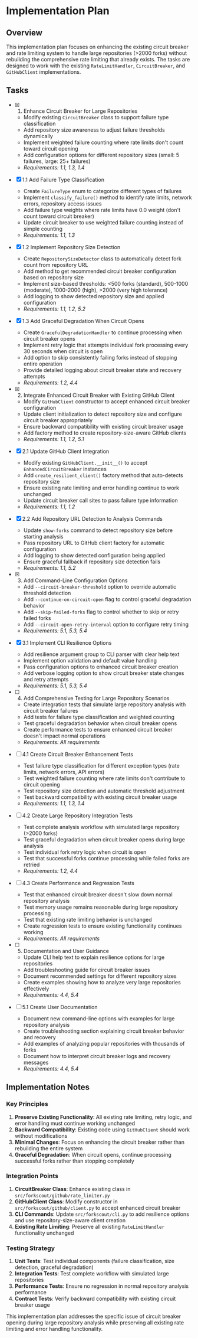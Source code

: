 # Implementation Plan

## Overview

This implementation plan focuses on enhancing the existing circuit breaker and rate limiting system to handle large repositories (>2000 forks) without rebuilding the comprehensive rate limiting that already exists. The tasks are designed to work with the existing `RateLimitHandler`, `CircuitBreaker`, and `GitHubClient` implementations.

## Tasks

- [x] 1. Enhance Circuit Breaker for Large Repositories
  - Modify existing `CircuitBreaker` class to support failure type classification
  - Add repository size awareness to adjust failure thresholds dynamically
  - Implement weighted failure counting where rate limits don't count toward circuit opening
  - Add configuration options for different repository sizes (small: 5 failures, large: 25+ failures)
  - _Requirements: 1.1, 1.3, 1.4_

- [x] 1.1 Add Failure Type Classification
  - Create `FailureType` enum to categorize different types of failures
  - Implement `classify_failure()` method to identify rate limits, network errors, repository access issues
  - Add failure type weights where rate limits have 0.0 weight (don't count toward circuit breaker)
  - Update circuit breaker to use weighted failure counting instead of simple counting
  - _Requirements: 1.1, 1.3_

- [x] 1.2 Implement Repository Size Detection
  - Create `RepositorySizeDetector` class to automatically detect fork count from repository URL
  - Add method to get recommended circuit breaker configuration based on repository size
  - Implement size-based thresholds: <500 forks (standard), 500-1000 (moderate), 1000-2000 (high), >2000 (very high tolerance)
  - Add logging to show detected repository size and applied configuration
  - _Requirements: 1.1, 1.2, 5.2_

- [x] 1.3 Add Graceful Degradation When Circuit Opens
  - Create `GracefulDegradationHandler` to continue processing when circuit breaker opens
  - Implement retry logic that attempts individual fork processing every 30 seconds when circuit is open
  - Add option to skip consistently failing forks instead of stopping entire operation
  - Provide detailed logging about circuit breaker state and recovery attempts
  - _Requirements: 1.2, 4.4_

- [x] 2. Integrate Enhanced Circuit Breaker with Existing GitHub Client
  - Modify `GitHubClient` constructor to accept enhanced circuit breaker configuration
  - Update client initialization to detect repository size and configure circuit breaker appropriately
  - Ensure backward compatibility with existing circuit breaker usage
  - Add factory method to create repository-size-aware GitHub clients
  - _Requirements: 1.1, 1.2, 5.1_

- [x] 2.1 Update GitHub Client Integration
  - Modify existing `GitHubClient.__init__()` to accept `EnhancedCircuitBreaker` instances
  - Add `create_resilient_client()` factory method that auto-detects repository size
  - Ensure existing rate limiting and error handling continue to work unchanged
  - Update circuit breaker call sites to pass failure type information
  - _Requirements: 1.1, 1.2_

- [x] 2.2 Add Repository URL Detection to Analysis Commands
  - Update `show-forks` command to detect repository size before starting analysis
  - Pass repository URL to GitHub client factory for automatic configuration
  - Add logging to show detected configuration being applied
  - Ensure graceful fallback if repository size detection fails
  - _Requirements: 1.1, 5.2_

- [x] 3. Add Command-Line Configuration Options
  - Add `--circuit-breaker-threshold` option to override automatic threshold detection
  - Add `--continue-on-circuit-open` flag to control graceful degradation behavior
  - Add `--skip-failed-forks` flag to control whether to skip or retry failed forks
  - Add `--circuit-open-retry-interval` option to configure retry timing
  - _Requirements: 5.1, 5.3, 5.4_

- [x] 3.1 Implement CLI Resilience Options
  - Add resilience argument group to CLI parser with clear help text
  - Implement option validation and default value handling
  - Pass configuration options to enhanced circuit breaker creation
  - Add verbose logging option to show circuit breaker state changes and retry attempts
  - _Requirements: 5.1, 5.3, 5.4_

- [ ] 4. Add Comprehensive Testing for Large Repository Scenarios
  - Create integration tests that simulate large repository analysis with circuit breaker failures
  - Add tests for failure type classification and weighted counting
  - Test graceful degradation behavior when circuit breaker opens
  - Create performance tests to ensure enhanced circuit breaker doesn't impact normal operations
  - _Requirements: All requirements_

- [ ] 4.1 Create Circuit Breaker Enhancement Tests
  - Test failure type classification for different exception types (rate limits, network errors, API errors)
  - Test weighted failure counting where rate limits don't contribute to circuit opening
  - Test repository size detection and automatic threshold adjustment
  - Test backward compatibility with existing circuit breaker usage
  - _Requirements: 1.1, 1.3, 1.4_

- [ ] 4.2 Create Large Repository Integration Tests
  - Test complete analysis workflow with simulated large repository (>2000 forks)
  - Test graceful degradation when circuit breaker opens during large analysis
  - Test individual fork retry logic when circuit is open
  - Test that successful forks continue processing while failed forks are retried
  - _Requirements: 1.2, 4.4_

- [ ] 4.3 Create Performance and Regression Tests
  - Test that enhanced circuit breaker doesn't slow down normal repository analysis
  - Test memory usage remains reasonable during large repository processing
  - Test that existing rate limiting behavior is unchanged
  - Create regression tests to ensure existing functionality continues working
  - _Requirements: All requirements_

- [ ] 5. Documentation and User Guidance
  - Update CLI help text to explain resilience options for large repositories
  - Add troubleshooting guide for circuit breaker issues
  - Document recommended settings for different repository sizes
  - Create examples showing how to analyze very large repositories effectively
  - _Requirements: 4.4, 5.4_

- [ ] 5.1 Create User Documentation
  - Document new command-line options with examples for large repository analysis
  - Create troubleshooting section explaining circuit breaker behavior and recovery
  - Add examples of analyzing popular repositories with thousands of forks
  - Document how to interpret circuit breaker logs and recovery messages
  - _Requirements: 4.4, 5.4_

## Implementation Notes

### Key Principles

1. **Preserve Existing Functionality**: All existing rate limiting, retry logic, and error handling must continue working unchanged
2. **Backward Compatibility**: Existing code using `GitHubClient` should work without modifications
3. **Minimal Changes**: Focus on enhancing the circuit breaker rather than rebuilding the entire system
4. **Graceful Degradation**: When circuit opens, continue processing successful forks rather than stopping completely

### Integration Points

1. **CircuitBreaker Class**: Enhance existing class in `src/forkscout/github/rate_limiter.py`
2. **GitHubClient Class**: Modify constructor in `src/forkscout/github/client.py` to accept enhanced circuit breaker
3. **CLI Commands**: Update `src/forkscout/cli.py` to add resilience options and use repository-size-aware client creation
4. **Existing Rate Limiting**: Preserve all existing `RateLimitHandler` functionality unchanged

### Testing Strategy

1. **Unit Tests**: Test individual components (failure classification, size detection, graceful degradation)
2. **Integration Tests**: Test complete workflow with simulated large repositories
3. **Performance Tests**: Ensure no regression in normal repository analysis performance
4. **Contract Tests**: Verify backward compatibility with existing circuit breaker usage

This implementation plan addresses the specific issue of circuit breaker opening during large repository analysis while preserving all existing rate limiting and error handling functionality.